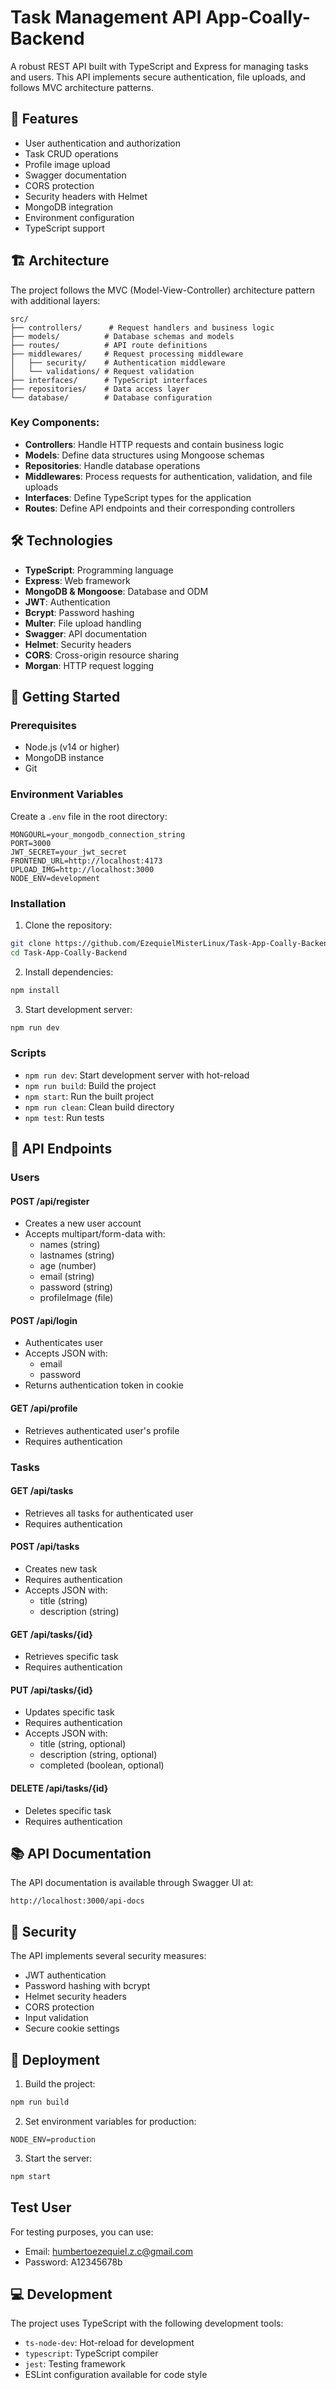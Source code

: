 # Task Management API App-Coally-Backend

A robust REST API built with TypeScript and Express for managing tasks and users. This API implements secure authentication, file uploads, and follows MVC architecture patterns.

## 🚀 Features

- User authentication and authorization
- Task CRUD operations
- Profile image upload
- Swagger documentation
- CORS protection
- Security headers with Helmet
- MongoDB integration
- Environment configuration
- TypeScript support

## 🏗️ Architecture

The project follows the MVC (Model-View-Controller) architecture pattern with additional layers:

```
src/
├── controllers/      # Request handlers and business logic
├── models/          # Database schemas and models
├── routes/          # API route definitions
├── middlewares/     # Request processing middleware
│   ├── security/    # Authentication middleware
│   └── validations/ # Request validation
├── interfaces/      # TypeScript interfaces
├── repositories/    # Data access layer
└── database/        # Database configuration
```

### Key Components:

- **Controllers**: Handle HTTP requests and contain business logic
- **Models**: Define data structures using Mongoose schemas
- **Repositories**: Handle database operations
- **Middlewares**: Process requests for authentication, validation, and file uploads
- **Interfaces**: Define TypeScript types for the application
- **Routes**: Define API endpoints and their corresponding controllers

## 🛠️ Technologies

- **TypeScript**: Programming language
- **Express**: Web framework
- **MongoDB & Mongoose**: Database and ODM
- **JWT**: Authentication
- **Bcrypt**: Password hashing
- **Multer**: File upload handling
- **Swagger**: API documentation
- **Helmet**: Security headers
- **CORS**: Cross-origin resource sharing
- **Morgan**: HTTP request logging

## 🚦 Getting Started

### Prerequisites

- Node.js (v14 or higher)
- MongoDB instance
- Git

### Environment Variables

Create a `.env` file in the root directory:

```env
MONGOURL=your_mongodb_connection_string
PORT=3000
JWT_SECRET=your_jwt_secret
FRONTEND_URL=http://localhost:4173
UPLOAD_IMG=http://localhost:3000
NODE_ENV=development
```

### Installation

1. Clone the repository:
```bash
git clone https://github.com/EzequielMisterLinux/Task-App-Coally-Backend.git
cd Task-App-Coally-Backend
```

2. Install dependencies:
```bash
npm install
```

3. Start development server:
```bash
npm run dev
```

### Scripts

- `npm run dev`: Start development server with hot-reload
- `npm run build`: Build the project
- `npm start`: Run the built project
- `npm run clean`: Clean build directory
- `npm test`: Run tests

## 📡 API Endpoints

### Users

#### POST /api/register
- Creates a new user account
- Accepts multipart/form-data with:
  - names (string)
  - lastnames (string)
  - age (number)
  - email (string)
  - password (string)
  - profileImage (file)

#### POST /api/login
- Authenticates user
- Accepts JSON with:
  - email
  - password
- Returns authentication token in cookie

#### GET /api/profile
- Retrieves authenticated user's profile
- Requires authentication

### Tasks

#### GET /api/tasks
- Retrieves all tasks for authenticated user
- Requires authentication

#### POST /api/tasks
- Creates new task
- Requires authentication
- Accepts JSON with:
  - title (string)
  - description (string)

#### GET /api/tasks/{id}
- Retrieves specific task
- Requires authentication

#### PUT /api/tasks/{id}
- Updates specific task
- Requires authentication
- Accepts JSON with:
  - title (string, optional)
  - description (string, optional)
  - completed (boolean, optional)

#### DELETE /api/tasks/{id}
- Deletes specific task
- Requires authentication

## 📚 API Documentation

The API documentation is available through Swagger UI at:
```
http://localhost:3000/api-docs
```

## 🔐 Security

The API implements several security measures:

- JWT authentication
- Password hashing with bcrypt
- Helmet security headers
- CORS protection
- Input validation
- Secure cookie settings

## 🚀 Deployment

1. Build the project:
```bash
npm run build
```

2. Set environment variables for production:
```env
NODE_ENV=production
```

3. Start the server:
```bash
npm start
```

## Test User

For testing purposes, you can use:
- Email: humbertoezequiel.z.c@gmail.com
- Password: A12345678b

## 💻 Development

The project uses TypeScript with the following development tools:

- `ts-node-dev`: Hot-reload for development
- `typescript`: TypeScript compiler
- `jest`: Testing framework
- ESLint configuration available for code style